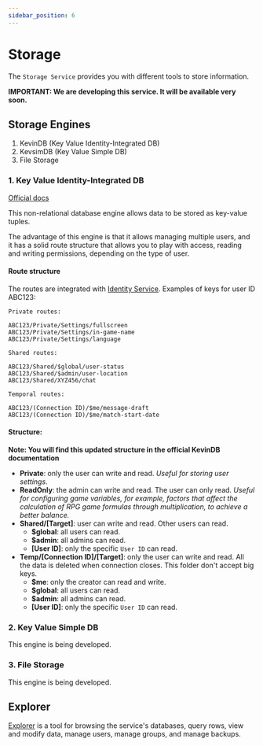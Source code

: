 ```yaml
---
sidebar_position: 6
---
```


# Storage

The `Storage Service` provides you with different tools to store information.

**IMPORTANT: We are developing this service. It will be available very soon.**


## Storage Engines
1. KevinDB (Key Value Identity-Integrated DB)
2. KevsimDB (Key Value Simple DB)
3. File Storage

### 1. Key Value Identity-Integrated DB
[Official docs](../storage/kevin-db.md)

This non-relational database engine allows data to be stored as key-value tuples.

The advantage of this engine is that it allows managing multiple users, and it has a solid route structure that allows you to play with access, reading and writing permissions, depending on the type of user.

#### Route structure
The routes are integrated with [Identity Service](./identity.md).
Examples of keys for user ID ABC123:

```
Private routes:

ABC123/Private/Settings/fullscreen
ABC123/Private/Settings/in-game-name
ABC123/Private/Settings/language

Shared routes:

ABC123/Shared/$global/user-status
ABC123/Shared/$admin/user-location
ABC123/Shared/XYZ456/chat

Temporal routes:

ABC123/(Connection ID)/$me/message-draft
ABC123/(Connection ID)/$me/match-start-date
```

#### Structure:
**Note: You will find this updated structure in the official KevinDB documentation**
* **Private**: only the user can write and read. *Useful for storing user settings*.
* **ReadOnly**: the admin can write and read. The user can only read. *Useful for configuring game variables, for example, factors that affect the calculation of RPG game formulas through multiplication, to achieve a better balance.*
* **Shared/[Target]**: user can write and read. Other users can read.
  * **$global**: all users can read.
  * **$admin**: all admins can read.
  * **[User ID]**: only the specific `User ID` can read.
* **Temp/[Connection ID]/[Target]**: only the user can write and read. All the data is deleted when connection closes. This folder don't accept big keys.
  * **$me**: only the creator can read and write.
  * **$global**: all users can read.
  * **$admin**: all admins can read.
  * **[User ID]**: only the specific `User ID` can read.

### 2. Key Value Simple DB
This engine is being developed.

### 3. File Storage
This engine is being developed.

## Explorer
[Explorer](../storage/explorer.md) is a tool for browsing the service's databases, query rows, view and modify data, manage users, manage groups, and manage backups.
